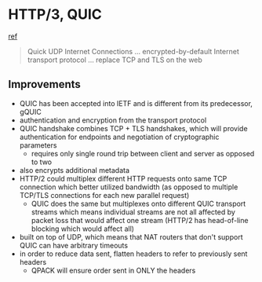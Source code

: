 # HTTP/3, QUIC
[ref](https://blog.cloudflare.com/the-road-to-quic/)

> Quick UDP Internet Connections
> ... encrypted-by-default Internet transport protocol
> ... replace TCP and TLS on the web

## Improvements
* QUIC has been accepted into IETF and is different from its predecessor, gQUIC
* authentication and encryption from the transport protocol
* QUIC handshake combines TCP + TLS handshakes, which will provide authentication for endpoints and negotiation of cryptographic parameters
    * requires only single round trip between client and server as opposed to two
* also encrypts additional metadata
* HTTP/2 could multiplex different HTTP requests onto same TCP connection which better utilized bandwidth (as opposed to multiple TCP/TLS connections for each new parallel request)
    * QUIC does the same but multiplexes onto different QUIC transport streams which means individual streams are not all affected by packet loss that would affect one stream (HTTP/2 has head-of-line blocking which would affect all)
* built on top of UDP, which means that NAT routers that don't support QUIC can have arbitrary timeouts
* in order to reduce data sent, flatten headers to refer to previously sent headers
    * QPACK will ensure order sent in ONLY the headers